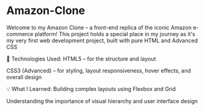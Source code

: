 # Amazon-Clone
Welcome to my Amazon Clone – a front-end replica of the iconic Amazon e-commerce platform! This project holds a special place in my journey as it's my very first web development project, built with pure HTML and Advanced CSS

🔧 Technologies Used:
HTML5 – for the structure and layout

CSS3 (Advanced) – for styling, layout responsiveness, hover effects, and overall design

💡 What I Learned:
Building complex layouts using Flexbox and Grid

Understanding the importance of visual hierarchy and user interface design
